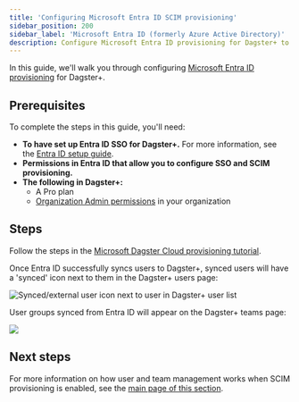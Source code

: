 ```yaml
---
title: 'Configuring Microsoft Entra ID SCIM provisioning'
sidebar_position: 200
sidebar_label: 'Microsoft Entra ID (formerly Azure Active Directory)'
description: Configure Microsoft Entra ID provisioning for Dagster+ to sync user information between Microsoft Entra ID and your Dagster+ deployment.
---
```


In this guide, we'll walk you through configuring [Microsoft Entra ID provisioning](https://learn.microsoft.com/en-us/entra/architecture/sync-scim) for Dagster+.

## Prerequisites

To complete the steps in this guide, you'll need:

- **To have set up Entra ID SSO for Dagster+.** For more information, see the [Entra ID setup guide](//dagster-plus/features/authentication-and-access-control/sso/azure-ad-sso).
- **Permissions in Entra ID that allow you to configure SSO and SCIM provisioning.**
- **The following in Dagster+:**
  - A Pro plan
  - [Organization Admin permissions](/deployment/dagster-plus/authentication-and-access-control/rbac/user-roles-permissions) in your organization

## Steps

Follow the steps in the [Microsoft Dagster Cloud provisioning tutorial](https://learn.microsoft.com/en-us/azure/active-directory/saas-apps/dagster-cloud-provisioning-tutorial).

Once Entra ID successfully syncs users to Dagster+, synced users will have a 'synced' icon next to them in the Dagster+ users page:

![Synced/external user icon next to user in Dagster+ user list](/images/dagster-plus/features/authentication-and-access-control/dagster-cloud-external-user.png)

User groups synced from Entra ID will appear on the Dagster+ teams page:

![](/images/dagster-plus/features/authentication-and-access-control/azure/entra-id-teams-in-dagster-plus.png)

## Next steps

For more information on how user and team management works when SCIM provisioning is enabled, see the [main page of this section](/deployment/dagster-plus/authentication-and-access-control/scim).

